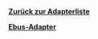 [**Zurück zur Adapterliste**](/adapterref/adapterliste.md)

[**Ebus-Adapter**](/adapterref/docs/iobroker.ebus/de/README.md)